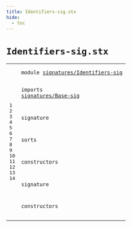```yaml
---
title: Identifiers-sig.stx
hide:
  - toc
---
```


# `Identifiers-sig.stx`



[pdmosses/metaborg-tiger/org.metaborg.lang.tiger.statix/src-gen/statix/signatures/Identifiers-sig.stx]: https://github.com/pdmosses/metaborg-tiger/blob/master/org.metaborg.lang.tiger.statix/src-gen/statix/signatures/Identifiers-sig.stx "The source file on GitHub"

<div class="stx"><table class="highlighttable"><tbody><tr><td class="linenos"><div class="linenodiv"><pre><span></span>1
2
3
4
5
6
7
8
9
10
11
12
13
14
</pre></div></td>
<td class="code"><pre><code><span class="keyword">module</span> <a href="../Tiger-sig.stx/#signatures/Identifiers-sig_112_138" id="signatures/Identifiers-sig_7_33" title="Referenced at ../Tiger-sig.stx line 7"><span class="token sort_Id">signatures/Identifiers-sig</span></a>

<span class="keyword">imports</span>
  <a href="../Base-sig.stx/#signatures/Base-sig_7_26" id="signatures/Base-sig_45_64" title="Defined at ../Base-sig.stx line 1"><span class="token sort_Id">signatures/Base-sig</span></a>

<span class="keyword">signature</span>

  <span class="keyword">sorts</span>

  <span class="keyword">constructors</span>

<span class="keyword">signature</span>

  <span class="keyword">constructors</span>
</code></pre></td></tr></tbody></table></div>